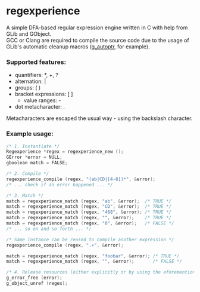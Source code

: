 # regexperience
A simple DFA-based regular expression engine written in C with help from GLib and GObject.  
GCC or Clang are required to compile the source code due to the usage of GLib's automatic cleanup macros ([g_autoptr](https://developer.gnome.org/glib/stable/glib-Miscellaneous-Macros.html#g-autoptr), for example).

### Supported features:

* quantifiers: *, +, ?
* alternation: |
* groups: ( )
* bracket expressions: [ ]
    * value ranges: -
* dot metacharacter: .

Metacharacters are escaped the usual way - using the backslash character.

### Example usage:

```c
/* 1. Instantiate */
Regexperience *regex = regexperience_new ();
GError *error = NULL;
gboolean match = FALSE;

/* 2. Compile */
regexperience_compile (regex, "(ab|CD|[4-8])*", &error);
/* ... check if an error happened ... */

/* 3. Match */
match = regexperience_match (regex, "ab", &error);  /* TRUE */
match = regexperience_match (regex, "CD", &error);  /* TRUE */
match = regexperience_match (regex, "468", &error); /* TRUE */
match = regexperience_match (regex, "", &error);    /* TRUE */
match = regexperience_match (regex, "0", &error);   /* FALSE */
/* ... so on and so forth ... */

/* Same instance can be reused to compile another expression */
regexperience_compile (regex, ".+", &error);

match = regexperience_match (regex, "foobar", &error); /* TRUE */
match = regexperience_match (regex, "", &error);       /* FALSE */

/* 4. Release resources (either explicitly or by using the aforementioned automatic cleanup macros) */
g_error_free (error);
g_object_unref (regex);
```
